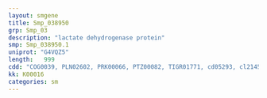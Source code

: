 ```yaml
---
layout: smgene
title: Smp_038950
grp: Smp_03
description: "lactate dehydrogenase protein"
smp: Smp_038950.1
uniprot: "G4VQZ5"
length:   999
cdd: "COG0039, PLN02602, PRK00066, PTZ00082, TIGR01771, cd05293, cl21454, pfam00056"
kk: K00016
categories: sm
---
```

